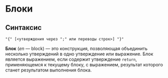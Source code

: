 # Блоки

## Синтаксис

```
"{" [<утверждения через ";" или переводы строк>] "}"
```

__Блок__ (_en_ — block) — это конструкция, позволяющая объединить несколько утверждений в одно утверждение или выражение.
Блок является выражением, если содержит утверждение `return`, применяющемся к текущему блоку, с выражением, результат которого станет результатом выполнения блока.
